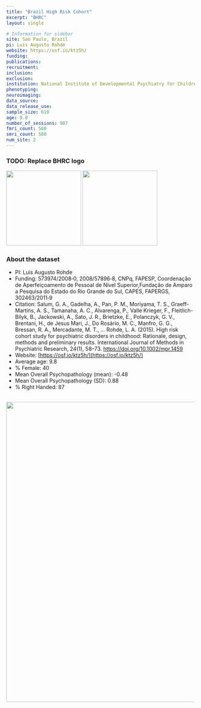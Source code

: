 ```yaml
---
title: "Brazil High Risk Cohort"
excerpt: "BHRC"
layout: single

# Information for sidebar
site: Sao Paulo, Brazil
pi: Luis Augusto Rohde
website: https://osf.io/ktz5h/
funding:
publications:
recruitment:
inclusion:
exclusion:
institution: National Institute of Developmental Psychiatry for Children and Adolescents (INCT-CNPq), São Paulo, Brazil; Federal University of Rio Grande do Sul, Porto Alegre, Brazil.
phenotyping:
neuroimaging:
data_source:
data_release_use:
sample_size: 610
age: 9.8
number_of_sessions: 907
fmri_count: 580
smri_count: 580
num_site: 2
---
```


### TODO: Replace BHRC logo
<div style="text-align: left;">
     <img src="{{ site.baseurl}}/assets/images/logos/BHRC.png" width="200" height="200" />
     <img src="{{ site.baseurl}}/assets/images/team/placeholder-user.png" width="200" height="200"  />
</div>

### About the dataset

- PI: Luis Augusto Rohde
- Funding: 573974/2008‐0, 2008/57896‐8, CNPq, FAPESP, Coordenação de Aperfeiçoamento de Pessoal de Nível Superior,Fundação de Amparo a Pesquisa do Estado do Rio Grande do Sul, CAPES, FAPERGS, 302463/2011‐9
- Citation: Salum, G. A., Gadelha, A., Pan, P. M., Moriyama, T. S., Graeff-Martins, A. S., Tamanaha, A. C., Alvarenga, P., Valle Krieger, F., Fleitlich-Bilyk, B., Jackowski, A., Sato, J. R., Brietzke, E., Polanczyk, G. V., Brentani, H., de Jesus Mari, J., Do Rosário, M. C., Manfro, G. G., Bressan, R. A., Mercadante, M. T., … Rohde, L. A. (2015). High risk cohort study for psychiatric disorders in childhood: Rationale, design, methods and preliminary results. International Journal of Methods in Psychiatric Research, 24(1), 58–73. https://doi.org/10.1002/mpr.1459
- Website: [https://osf.io/ktz5h/](https://osf.io/ktz5h/)
- Average age: 9.8
- % Female: 40
- Mean Overall Psychopathology (mean): -0.48
- Mean Overall Psychopathology (SD): 0.88
- % Right Handed: 87

<br>


<div style="text-align: center;">
     <img src="{{ site.baseurl}}/assets/images/datasets/BHRC_Flowchart.png" width="800" height="800" />
</div>


